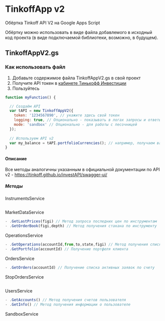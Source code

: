 TinkoffApp v2
=============

Обёртка Tinkoff API V2 на Google Apps Script

Обёртку можно использовать в виде файла добавлемого в исходный код проекта (в виде подключаемой библиотеки, возможно, в будущем).

## TinkoffAppV2.gs

### Как использовать файл

1. Добавьте содержимое файла TinkoffAppV2.gs в свой проект
2. Получите API токен в [кабинете Тинькофф Инвестиции](https://www.tinkoff.ru/invest/)
3. Пользуйтесь
```javascript
function myFunction() {

  // Создаём API
  var tAPI = new TinkoffAppV2({
    token: '1234567890', // укажите здесь свой токен
    logging: true, // Опционально - показывать в логах запросы и ответы
    mode: 'sandbox' // Опционально - для работы с песочницей
  });
 
  // Используем API v2
  var my_balance = tAPI.portfolioCurrencies(); // например, получаем валютные активы
}
```

#### Описание

Все методы аналогичны указанным в официальной документации по API v2 - https://tinkoff.github.io/investAPI/swagger-ui/

##### Методы

InstrumentsService
```javascript
```

MarketDataService
```javascript
- .GetLastPrices(figi) // Метод запроса последних цен по инструментам
- .GetOrderBook(figi,depth) // Метод получения стакана по инструменту
```

OperationsService
```javascript
- .GetOperations(accountId,from,to,state,figi) // Метод получения списка операций по счёту
- .GetPortfolio(accountId) // Получение портфеля клиента
```

OrdersService
```javascript
- .GetOrders(accountId) // Получение списка активных заявок по счету
```

StopOrdersService
```javascript
```

UsersService
```javascript
- .GetAccounts() // Метод получения счетов пользователя
- .GetInfo() // Метод получения информации о пользователе
```

SandboxService
```javascript
```
